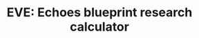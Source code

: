 ---
title: "EVE: Echoes blueprint research calculator"
metaDescription: This calculator lets you calculate invention success chance based on your skills. Simply set your skill levels, choose what you want to build and enjoy the magic!
bannerHeight: short
banner: /images/jita-background.jpg
headerTitle: "EVE: Echoes Research Tool"
headerSubtitle: Works for most ships
---
